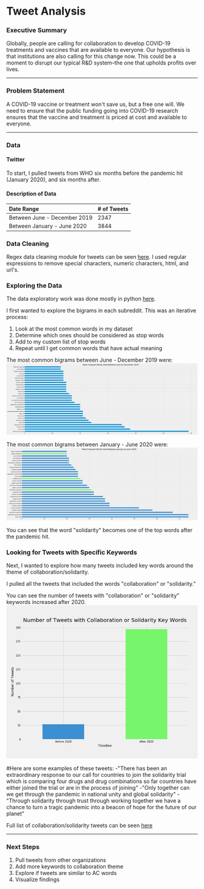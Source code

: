 # Tweet Analysis

### Executive Summary

Globally, people are calling for collaboration to develop COVID-19 treatments and vaccines that are available to everyone. Our hypothesis is that institutions are also calling for this change now. This could be a moment to disrupt our typical R&D system–the one that upholds profits over lives. 


---

### Problem Statement
A COVID-19 vaccine or treatment won't save us, but a free one will. We need to ensure that the public funding going into COVID-19 research ensures that the vaccine and treatment is priced at cost and available to everyone.

---

### Data


#### Twitter
To start, I pulled tweets from WHO six months before the pandemic hit (January 2020), and six months after. 

#### Description of Data


|Date Range|# of Tweets|
|:---|:---|
|Between June - December 2019|2347|
|Between January - June 2020|3844|


### Data Cleaning


Regex data cleaning module for tweets can be seen [here](./src/scraper/tweet_scraper.py). I used regular expressions to remove special characters, numeric characters, html, and url's.

### Exploring the Data

The data exploratory work was done mostly in python [here](./code/002_EDA.ipynb).


I first wanted to explore the bigrams in each subreddit. This was an iterative process:

1. Look at the most common words in my dataset
2. Determine which ones should be considered as stop words
3. Add to my custom list of stop words
4. Repeat until I get common words that have actual meaning

The most common bigrams between June - December 2019 were:
![Top bigrams 2019](./plots/top_words_2019.png)

The most common bigrams between January - June 2020 were:
![Top bigrams 2019](./plots/top_words_2020.png)

You can see that the word "solidarity" becomes one of the top words after the pandemic hit.

### Looking for Tweets with Specific Keywords

Next, I wanted to explore how many tweets included key words around the theme of collaboration/solidarity.

I pulled all the tweets that included the words "collaboration" or "solidarity."

You can see the number of tweets with "collaboration" or "solidarity" keywords increased after 2020.
![Keywords](./plots/keyword_tweets.png)

#Here are some examples of these tweets:
-"There has been an extraordinary response to our call for countries to join the solidarity trial which is comparing four drugs and drug combinations so far countries have either joined the trial or are in the process of joining"
-"Only together can we get through the pandemic in national unity and global solidarity"
-"Through solidarity through trust through working together we have a chance to turn a tragic pandemic into a beacon of hope for the future of our planet"

Full list of collaboration/solidarity tweets can be seen [here](./data/who_collab_tweets.csv)


---

### Next Steps

1. Pull tweets from other organizations
2. Add more keywords to collaboration theme
3. Explore if tweets are similar to AC words
4. Visualize findings